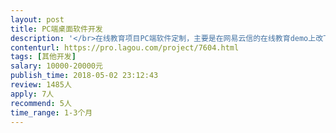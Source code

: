 ```yaml
---                
layout: post       
title: PC端桌面软件开发           
description: '</br>在线教育项目PC端软件定制，主要是在网易云信的在线教育demo上改下皮肤，增加一些链接跳转功能。</br>要求：C++开发，地区深圳或广州。</br>需求和参考资料下载地址：https://pan.baidu.com/s/1xfbRfTuJSSZj3IK5weL5GA</br>网易云信demo下载地址：http://yx-web.nosdn.127.net/package/NIM_Education_PC_Demo_v1.9.0.zip?download=NIM_Education_PC_Demo_v1.9.0.zip&etag=eda9f23cb87c6583f4e833b4730710a3</br>'     
contenturl: https://pro.lagou.com/project/7604.html      
tags: [其他开发]            
salary: 10000-20000元          
publish_time: 2018-05-02 23:12:43         
review: 1485人                   
apply: 7人                   
recommend: 5人                   
time_range: 1-3个月              
---                 
```

